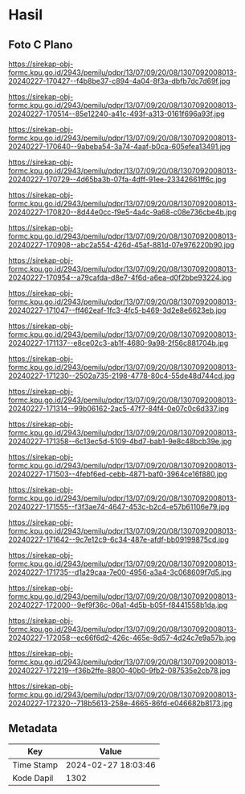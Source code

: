# Hasil

## Foto C Plano

https://sirekap-obj-formc.kpu.go.id/2943/pemilu/pdpr/13/07/09/20/08/1307092008013-20240227-170427--f4b8be37-c894-4a04-8f3a-dbfb7dc7d69f.jpg

https://sirekap-obj-formc.kpu.go.id/2943/pemilu/pdpr/13/07/09/20/08/1307092008013-20240227-170514--85e12240-a41c-493f-a313-0161f696a93f.jpg

https://sirekap-obj-formc.kpu.go.id/2943/pemilu/pdpr/13/07/09/20/08/1307092008013-20240227-170640--9abeba54-3a74-4aaf-b0ca-605efea13491.jpg

https://sirekap-obj-formc.kpu.go.id/2943/pemilu/pdpr/13/07/09/20/08/1307092008013-20240227-170729--4d65ba3b-07fa-4dff-91ee-23342661ff6c.jpg

https://sirekap-obj-formc.kpu.go.id/2943/pemilu/pdpr/13/07/09/20/08/1307092008013-20240227-170820--8d44e0cc-f9e5-4a4c-9a68-c08e736cbe4b.jpg

https://sirekap-obj-formc.kpu.go.id/2943/pemilu/pdpr/13/07/09/20/08/1307092008013-20240227-170908--abc2a554-426d-45af-881d-07e976220b90.jpg

https://sirekap-obj-formc.kpu.go.id/2943/pemilu/pdpr/13/07/09/20/08/1307092008013-20240227-170954--a79cafda-d8e7-4f6d-a6ea-d0f2bbe93224.jpg

https://sirekap-obj-formc.kpu.go.id/2943/pemilu/pdpr/13/07/09/20/08/1307092008013-20240227-171047--ff462eaf-1fc3-4fc5-b469-3d2e8e6623eb.jpg

https://sirekap-obj-formc.kpu.go.id/2943/pemilu/pdpr/13/07/09/20/08/1307092008013-20240227-171137--e8ce02c3-ab1f-4680-9a98-2f56c881704b.jpg

https://sirekap-obj-formc.kpu.go.id/2943/pemilu/pdpr/13/07/09/20/08/1307092008013-20240227-171230--2502a735-2198-4778-80c4-55de48d744cd.jpg

https://sirekap-obj-formc.kpu.go.id/2943/pemilu/pdpr/13/07/09/20/08/1307092008013-20240227-171314--99b06162-2ac5-47f7-84f4-0e07c0c6d337.jpg

https://sirekap-obj-formc.kpu.go.id/2943/pemilu/pdpr/13/07/09/20/08/1307092008013-20240227-171358--6c13ec5d-5109-4bd7-bab1-9e8c48bcb39e.jpg

https://sirekap-obj-formc.kpu.go.id/2943/pemilu/pdpr/13/07/09/20/08/1307092008013-20240227-171503--4febf6ed-cebb-4871-baf0-3964ce16f880.jpg

https://sirekap-obj-formc.kpu.go.id/2943/pemilu/pdpr/13/07/09/20/08/1307092008013-20240227-171555--f3f3ae74-4647-453c-b2c4-e57b61106e79.jpg

https://sirekap-obj-formc.kpu.go.id/2943/pemilu/pdpr/13/07/09/20/08/1307092008013-20240227-171642--9c7e12c9-6c34-487e-afdf-bb09199875cd.jpg

https://sirekap-obj-formc.kpu.go.id/2943/pemilu/pdpr/13/07/09/20/08/1307092008013-20240227-171735--d1a29caa-7e00-4956-a3a4-3c068609f7d5.jpg

https://sirekap-obj-formc.kpu.go.id/2943/pemilu/pdpr/13/07/09/20/08/1307092008013-20240227-172000--9ef9f36c-06a1-4d5b-b05f-f8441558b1da.jpg

https://sirekap-obj-formc.kpu.go.id/2943/pemilu/pdpr/13/07/09/20/08/1307092008013-20240227-172058--ec66f6d2-426c-465e-8d57-4d24c7e9a57b.jpg

https://sirekap-obj-formc.kpu.go.id/2943/pemilu/pdpr/13/07/09/20/08/1307092008013-20240227-172219--f36b2ffe-8800-40b0-9fb2-087535e2cb78.jpg

https://sirekap-obj-formc.kpu.go.id/2943/pemilu/pdpr/13/07/09/20/08/1307092008013-20240227-172320--718b5613-258e-4665-86fd-e046682b8173.jpg


## Metadata

| Key        | Value               |
| ---------- | ------------------- |
| Time Stamp | 2024-02-27 18:03:46 |
| Kode Dapil | 1302                |



